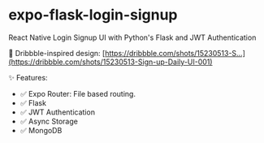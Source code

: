 # expo-flask-login-signup
React Native Login Signup UI with Python's Flask and JWT Authentication

🎨 Dribbble-inspired design: 
[https://dribbble.com/shots/15230513-S...](https://dribbble.com/shots/15230513-Sign-up-Daily-UI-001)

✨ Features:
- ✅ Expo Router: File based routing.
- ✅ Flask 
- ✅ JWT Authentication
- ✅ Async Storage
- ✅ MongoDB
